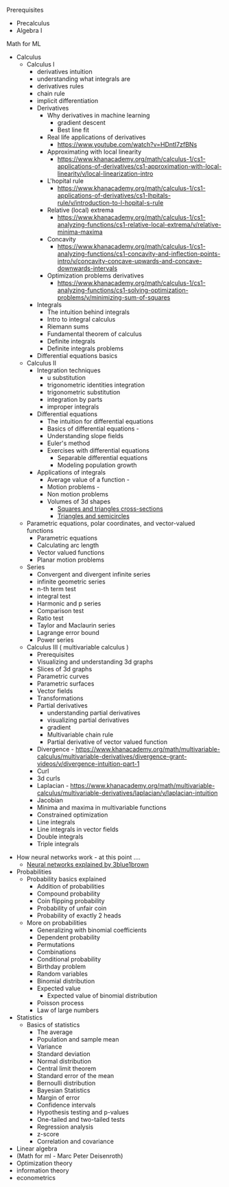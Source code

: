 Prerequisites
* Precalculus
* Algebra I

Math for ML
* Calculus
	-  Calculus I
		- derivatives intuition
		- understanding what integrals are
		- derivatives rules
		- chain rule
		- implicit differentiation
		- Derivatives
			- Why derivatives in machine learning
				- gradient descent
				- Best line fit
			- Real life applications of derivatives
				- https://www.youtube.com/watch?v=HDntI7zfBNs
			-  Approximating with local linearity
				- https://www.khanacademy.org/math/calculus-1/cs1-applications-of-derivatives/cs1-approximation-with-local-linearity/v/local-linearization-intro
			- L'hopital rule
				- https://www.khanacademy.org/math/calculus-1/cs1-applications-of-derivatives/cs1-lhpitals-rule/v/introduction-to-l-hopital-s-rule
			- Relative (local) extrema
				- https://www.khanacademy.org/math/calculus-1/cs1-analyzing-functions/cs1-relative-local-extrema/v/relative-minima-maxima
			- Concavity
				- https://www.khanacademy.org/math/calculus-1/cs1-analyzing-functions/cs1-concavity-and-inflection-points-intro/v/concavity-concave-upwards-and-concave-downwards-intervals
			- Optimization problems derivatives
				- https://www.khanacademy.org/math/calculus-1/cs1-analyzing-functions/cs1-solving-optimization-problems/v/minimizing-sum-of-squares	
		- Integrals
			- The intuition behind integrals
			- Intro to integral calculus
			- Riemann sums
			- Fundamental theorem of calculus
			- Definite integrals
			- Definite integrals problems 
		- Differential equations basics
	- Calculus II
      - Integration techniques
          - u substitution 
          - trigonometric identities integration 
          - trigonometric substitution
          - integration by parts
          - improper integrals
      - Differential equations
          - The intuition for differential equations
          - Basics of differential equations - 
          -  Understanding slope fields 
          - Euler's method 
          - Exercises with differential equations
              - Separable differential equations
              - Modeling population growth
      - Applications of integrals
          - Average value of a function - 
          - Motion problems - 
          - Non motion problems 
          - Volumes of 3d shapes
              - [Squares and triangles cross-sections](https://www.khanacademy.org/math/calculus-2/cs2-applications-of-integrals/cs2-volume-squares-and-rectangles-cross-sections/v/volume-with-cross-sections-intro)
              - [Triangles and semicircles](https://www.khanacademy.org/math/calculus-2/cs2-applications-of-integrals/cs2-volume-triangles-and-semicircles-cross-sections/v/volume-solid-semicircle-cross-section)
	- Parametric equations, polar coordinates, and vector-valued functions 
		- Parametric equations
		- Calculating arc length
		- Vector valued functions
		- Planar motion problems
	- Series
		- Convergent and divergent infinite series
		- infinite geometric series
		- n-th term test
		- integral test
		- Harmonic and p series
		- Comparison test
		- Ratio test
		- Taylor and Maclaurin series
		- Lagrange error bound
		- Power series
	-  Calculus III ( multivariable calculus ) 
	    -  Prerequisites
      	- Visualizing and understanding 3d graphs
        - Slices of 3d graphs
        - Parametric curves
        - Parametric surfaces
        - Vector fields
        - Transformations
        - Partial derivatives
            - understanding partial derivatives
            - visualizing partial derivatives
            - gradient
            - Multivariable chain rule
            - Partial derivative of vector valued function
        - Divergence - https://www.khanacademy.org/math/multivariable-calculus/multivariable-derivatives/divergence-grant-videos/v/divergence-intuition-part-1
        - Curl 
        - 3d curls
        - Laplacian - https://www.khanacademy.org/math/multivariable-calculus/multivariable-derivatives/laplacian/v/laplacian-intuition
        - Jacobian
        - Minima and maxima in multivariable functions
        - Constrained optimization
        - Line integrals
        - Line integrals in vector fields
        - Double integrals
        - Triple integrals 
- How neural networks work - at this point ....
	- [Neural networks explained by 3blue1brown](https://www.youtube.com/watch?v=aircAruvnKk&list=PLZHQObOWTQDNU6R1_67000Dx_ZCJB-3pi) 
- Probabilities
	- Probability basics explained
		- Addition of probabilities
		- Compound probability
		- Coin flipping probability
		- Probability of unfair coin
		- Probability of exactly 2 heads
	- More on probabilities
		- Generalizing with binomial coefficients
		- Dependent probability 
		- Permutations
		- Combinations
		- Conditional probability
		- Birthday problem
		- Random variables
		- Binomial distribution
		- Expected value
			- Expected value of binomial distribution
		- Poisson process
		- Law of large numbers  
- Statistics
	- Basics of statistics
		- The average
		- Population and sample mean
		- Variance
		- Standard deviation
		- Normal distribution
		- Central limit theorem
		- Standard error of the mean
		- Bernoulli distribution
		- Bayesian Statistics
		- Margin of error
		- Confidence intervals
		- Hypothesis testing and p-values
		- One-tailed and two-tailed tests
		- Regression analysis
		- z-score
		- Correlation and covariance
- Linear algebra
- (Math for ml - Marc Peter Deisenroth)
- Optimization theory
- information theory
- econometrics